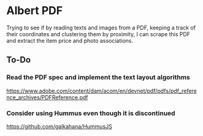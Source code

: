 # Albert PDF

Trying to see if by reading texts and images from a PDF, keeping a track of
their coordinates and clustering them by proximity, I can scrape this PDF and
extract the item price and photo associations.

## To-Do

### Read the PDF spec and implement the text layout algorithms

https://www.adobe.com/content/dam/acom/en/devnet/pdf/pdfs/pdf_reference_archives/PDFReference.pdf

### Consider using Hummus even though it is discontinued

https://github.com/galkahana/HummusJS
